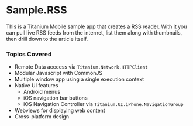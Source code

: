 # Sample.RSS

This is a Titanium Mobile sample app that creates a RSS reader. With it you can pull live RSS feeds from the internet, list them along with thumbnails, then drill down to the article itself.

### Topics Covered

* Remote Data acccess via `Titanium.Network.HTTPClient`
* Modular Javascript with CommonJS
* Multiple window app using a single execution context
* Native UI features
  * Android menus
  * iOS navigation bar buttons
  * iOS Navigation Controller via `Titanium.UI.iPhone.NavigationGroup`
* Webviews for displaying web content
* Cross-platform design